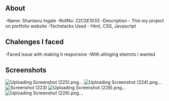 ## About
-Name: Shantanu Ingale
-RollNo: 22CSE1033
-Description - This my project on portfolio website
-Techstacks Used - Html, CSS, Javascript

## Chalenges I faced
-Faced issue with making it responsive
-With allinging elemnts i wanted

## Screenshots
![Uploading Screenshot (225).png…]()
![Uploading Screenshot (224).png…]()
![Screenshot (223)](https://github.com/Shantanu221/Portfolio-Website-Challenge-Summer-2023/assets/128632085/c82b26d3-fd4e-49e6-b52a-44de497c82b0)
![Uploading Screenshot (228).png…]()
![Uploading Screenshot (226).png…]()
